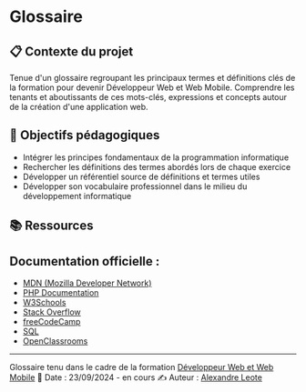 # Glossaire
## 📋 Contexte du projet
Tenue d'un glossaire regroupant les principaux termes et définitions clés de la formation pour devenir Développeur Web et Web Mobile. 
Comprendre les tenants et aboutissants de ces mots-clés, expressions et concepts autour de la création d'une application web.

## 🎯 Objectifs pédagogiques
- Intégrer les principes fondamentaux de la programmation informatique
- Rechercher les définitions des termes abordés lors de chaque exercice
- Développer un référentiel source de définitions et termes utiles 
- Développer son vocabulaire professionnel dans le milieu du développement informatique

## 📚 Ressources
Documentation officielle :
-
- [MDN (Mozilla Developer Network)](https://developer.mozilla.org/en-US/)
- [PHP Documentation](https://www.php.net/)
- [W3Schools](https://www.w3schools.com/)
- [Stack Overflow](https://stackoverflow.com/)
- [freeCodeCamp](https://www.freecodecamp.org/learn)
- [SQL](https://sql.sh/)
- [OpenClassrooms](https://openclassrooms.com/fr/)


___
Glossaire tenu dans le cadre de la formation [Développeur Web et Web Mobile](https://elan-formation.fr/formation/19754)
📅 Date : 23/09/2024 - en cours
✍️ Auteur : [Alexandre Leote](https://github.com/alexandreleote)
